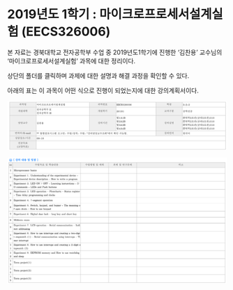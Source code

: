 # 2019년도 1학기 : 마이크로프로세서설계실험 (EECS326006)

본 자료는 경북대학교 전자공학부 수업 중 2019년도1학기에 진행한 ‘김찬용’ 교수님의 ‘마이크로프로세서설계실험’ 과목에 대한 정리이다.

상단의 폴더를 클릭하며 과제에 대한 설명과 해결 과정을 확인할 수 있다.

아래의 표는 이 과목이 어떤 식으로 진행이 되었는지에 대한 강의계획서이다.

![01](./images/01.png )

![02](./images/02.png )
